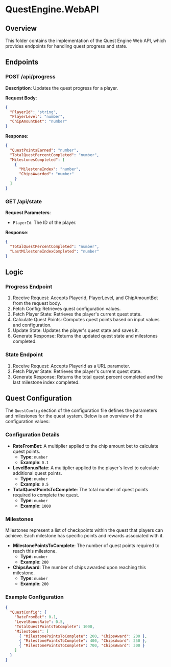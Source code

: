 # QuestEngine.WebAPI

## Overview

This folder contains the implementation of the Quest Engine Web API, which provides endpoints for handling quest progress and state.


## Endpoints

### POST /api/progress

**Description**: Updates the quest progress for a player.

**Request Body**:
```json
{
  "PlayerId": "string",
  "PlayerLevel": "number",
  "ChipAmountBet": "number"
}
```
**Response**:
```json
{
  "QuestPointsEarned": "number",
  "TotalQuestPercentCompleted": "number",
  "MilestonesCompleted": [
    {
      "MilestoneIndex": "number",
      "ChipsAwarded": "number"
    }
  ]
}
```

### GET /api/state
**Request Parameters**:
- `PlayerId`: The ID of the player.

**Response**:
```json
{
  "TotalQuestPercentCompleted": "number",
  "LastMilestoneIndexCompleted": "number"
}
```
 
 ## Logic

 ### Progress Endpoint
 1. Receive Request: Accepts PlayerId, PlayerLevel, and ChipAmountBet from the request body.
 2. Fetch Config: Retrieves quest configuration values.
 3. Fetch Player State: Retrieves the player's current quest state.
 4. Calculate Quest Points: Computes quest points based on input values and configuration.
 5. Update State: Updates the player's quest state and saves it.
 6. Generate Response: Returns the updated quest state and milestones completed.
 
 ### State Endpoint
 1. Receive Request: Accepts PlayerId as a URL parameter.
 2. Fetch Player State: Retrieves the player's current quest state.
 3. Generate Response: Returns the total quest percent completed and the last milestone index completed.


## Quest Configuration

The `QuestConfig` section of the configuration file defines the parameters and milestones for the quest system. Below is an overview of the configuration values:

### Configuration Details

- **RateFromBet**: A multiplier applied to the chip amount bet to calculate quest points.
  - **Type**: `number`
  - **Example**: `0.1`
- **LevelBonusRate**: A multiplier applied to the player's level to calculate additional quest points.
  - **Type**: `number`
  - **Example**: `0.5`
- **TotalQuestPointsToComplete**: The total number of quest points required to complete the quest.
  - **Type**: `number`
  - **Example**: `1000`

### Milestones

Milestones represent a list of checkpoints within the quest that players can achieve. Each milestone has specific points and rewards associated with it.

- **MilestonePointsToComplete**: The number of quest points required to reach this milestone.
  - **Type**: `number`
  - **Example**: `200`
- **ChipsAward**: The number of chips awarded upon reaching this milestone.
  - **Type**: `number`
  - **Example**: `200`

### Example Configuration

```json
{
  "QuestConfig": {
    "RateFromBet": 0.1,
    "LevelBonusRate": 0.5,
    "TotalQuestPointsToComplete": 1000,
    "Milestones": [
      { "MilestonePointsToComplete": 200, "ChipsAward": 200 },
      { "MilestonePointsToComplete": 400, "ChipsAward": 250 },
      { "MilestonePointsToComplete": 700, "ChipsAward": 300 }
    ]
  }
}
